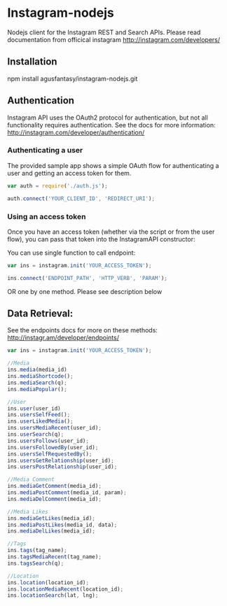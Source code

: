 
Instagram-nodejs
======
Nodejs client for the Instagram REST and Search APIs.
Please read documentation from officical instagram http://instagram.com/developers/

Installation
-----
npm install agusfantasy/instagram-nodejs.git

Authentication
-----

Instagram API uses the OAuth2 protocol for authentication, but not all functionality requires authentication.
See the docs for more information: http://instagram.com/developer/authentication/

### Authenticating a user

The provided sample app shows a simple OAuth flow for authenticating a user and getting an access token for them.

``` javascript
var auth = require('./auth.js');

auth.connect('YOUR_CLIENT_ID', 'REDIRECT_URI');
```

### Using an access token

Once you have an access token (whether via the script or from the user flow), you can  pass that token into the InstagramAPI constructor:

You can use single function to call endpoint:
``` javascript
var ins = instagram.init('YOUR_ACCESS_TOKEN');

ins.connect('ENDPOINT_PATH', 'HTTP_VERB', 'PARAM');
```

OR one by one method. Please see description below

Data Retrieval:
-----

See the endpoints docs for more on these methods: http://instagr.am/developer/endpoints/
    
``` javascript
var ins = instagram.init('YOUR_ACCESS_TOKEN');

//Media
ins.media(media_id)
ins.mediaShortcode();
ins.mediaSearch(q);
ins.mediaPopular();

//User
ins.user(user_id)
ins.usersSelfFeed();
ins.userLikedMedia();
ins.usersMediaRecent(user_id);
ins.userSearch(q);
ins.usersFollows(user_id);
ins.usersFollowedBy(user_id);
ins.usersSelfRequestedBy();
ins.usersGetRelationship(user_id);
ins.usersPostRelationship(user_id);

//Media Comment
ins.mediaGetComment(media_id);
ins.mediaPostComment(media_id, param);
ins.mediaDelComment(media_id);

//Media Likes
ins.mediaGetLikes(media_id);
ins.mediaPostLikes(media_id, data);
ins.mediaDelLikes(media_id);

//Tags
ins.tags(tag_name);
ins.tagsMediaRecent(tag_name);
ins.tagsSearch(q);

//Location
ins.location(location_id);
ins.locationMediaRecent(location_id);
ins.locationSearch(lat, lng);
```
